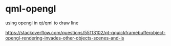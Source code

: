 # qml-opengl
using opengl in qt/qml to draw line

https://stackoverflow.com/questions/55113102/qt-qquickframebufferobject-opengl-rendering-invades-other-objects-scenes-and-is
